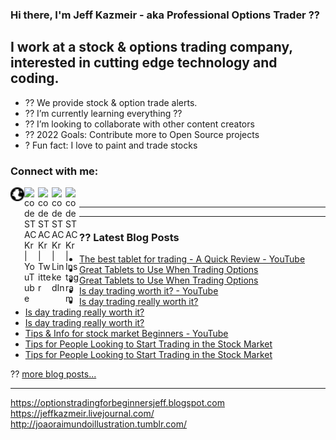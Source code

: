 

<!--
**jeffkazmeir/jeffkazmeir** is a ✨ _special_ ✨ repository because its `README.md` (this file) appears on your GitHub profile.

Here are some ideas to get you started:

- 🔭 I’m currently working on ...
- 🌱 I’m currently learning ...
- 👯 I’m looking to collaborate on ...
- 🤔 I’m looking for help with ...
- 💬 Ask me about ...
- 📫 How to reach me: ...
- 😄 Pronouns: ...
- ⚡ Fun fact: ...
-->
### Hi there, I'm Jeff Kazmeir - aka Professional Options Trader ??
## I work at a stock & options trading company, interested in cutting edge technology and coding.

- ?? We provide stock & option trade alerts.
- ?? I’m currently learning everything ??
- ?? I’m looking to collaborate with other content creators
- ?? 2022 Goals: Contribute more to Open Source projects
- ? Fun fact: I love to paint and trade stocks


### Connect with me:

[<img align="left" alt="codeSTACKr.com" width="22px" src="https://raw.githubusercontent.com/iconic/open-iconic/master/svg/globe.svg" />][website]
[<img align="left" alt="codeSTACKr | YouTube" width="22px" src="https://cdn.jsdelivr.net/npm/simple-icons@v3/icons/youtube.svg" />][youtube]
[<img align="left" alt="codeSTACKr | Twitter" width="22px" src="https://cdn.jsdelivr.net/npm/simple-icons@v3/icons/twitter.svg" />][twitter]
[<img align="left" alt="codeSTACKr | LinkedIn" width="22px" src="https://cdn.jsdelivr.net/npm/simple-icons@v3/icons/linkedin.svg" />][linkedin]
[<img align="left" alt="codeSTACKr | Instagram" width="22px" src="https://cdn.jsdelivr.net/npm/simple-icons@v3/icons/instagram.svg" />][instagram]

<br />

---

---

### ?? Latest Blog Posts

<!-- BLOG-POST-LIST:START -->
- [The best tablet for trading - A Quick Review - YouTube](https://www.youtube.com/watch?v=RFizzY5mTQQ&feature=youtu.be)
- [Great Tablets to Use When Trading Options](https://optionstradingforbeginnersjeff.blogspot.com/2021/11/great-tablets-to-use-when-trading.html)
- [Great Tablets to Use When Trading Options](https://optionstradingforbeginnersjeff.blogspot.com/2021/11/great-tablets-to-use-when-trading.html)
- [Is day trading worth it? - YouTube](https://www.youtube.com/watch?v=Wy9SwyNx2wc&feature=youtu.be)
- [Is day trading really worth it?](https://howtotradeoptionsforbeginners.wordpress.com/2021/11/04/is-day-trading-really-worth-it/)
- [Is day trading really worth it?](https://optionstradingforbeginnersjeff.blogspot.com/2021/11/is-day-trading-really-worth-it.html)
- [Is day trading really worth it?](https://optionstradingforbeginnersjeff.blogspot.com/2021/11/is-day-trading-really-worth-it.html)
- [Tips &amp; Info for stock market Beginners - YouTube](https://www.youtube.com/watch?v=57lYtFvduHM&feature=youtu.be)
- [Tips for People Looking to Start Trading in the Stock Market](https://optionstradingforbeginnersjeff.blogspot.com/2021/10/tips-for-people-looking-to-start.html)
- [Tips for People Looking to Start Trading in the Stock Market](https://howtotradeoptionsforbeginners.wordpress.com/2021/10/29/tips-for-people-looking-to-start-trading-in-the-stock-market/)
<!-- BLOG-POST-LIST:END -->

?? [more blog posts...](https://theministerofcapitalism.com/blog/)

---


[website]: https://kingtradingsystems.com/blog/
[twitter]: https://twitter.com/optionstradejef
[youtube]: https://www.youtube.com/channel/UCEo82TuA0YdbXyO2oPecIHQ
[instagram]: https://tradingoptionsforbeginners.medium.com
[linkedin]: https://ca.linkedin.com/in/theministerofcapitalism
 https://optionstradingforbeginnersjeff.blogspot.com
 https://jeffkazmeir.livejournal.com/
 http://joaoraimundoillustration.tumblr.com/



